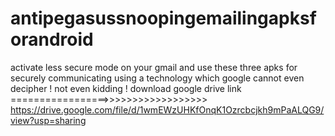 # antipegasussnoopingemailingapksforandroid
activate less secure mode on your gmail and use these three apks for securely communicating using a technology which google cannot even decipher ! not even kidding !
download google drive link =================>>>>>>>>>>>>>>>>>> https://drive.google.com/file/d/1wmEWzUHKfOnqK1Ozrcbcjkh9mPaALQG9/view?usp=sharing
